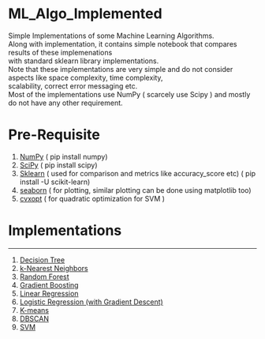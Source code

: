 # ML_Algo_Implemented

Simple Implementations of some Machine Learning Algorithms.<br>
Along with implementation, it contains simple notebook that compares results of these implemenations <br>
with standard sklearn library implementations. <br>
Note that these implementations are very simple and do not consider aspects like space complexity, time complexity,<br>
scalability, correct error messaging etc. <br>
Most of the implementations use NumPy ( scarcely use Scipy ) and mostly do not have any other requirement.<br>

# Pre-Requisite
1) [NumPy](https://numpy.org/) ( pip install numpy)
2) [SciPy](https://www.scipy.org/) ( pip install scipy)
3) [Sklearn](https://scikit-learn.org/stable/) ( used for comparison and metrics like accuracy_score etc) ( pip install -U scikit-learn)
4) [seaborn](https://seaborn.pydata.org/) ( for plotting, similar plotting can be done using matplotlib too)
5) [cvxopt](https://cvxopt.org/) ( for quadratic optimization for SVM )

# Implementations
----------------------------------------------------------------------------------------
1) [Decision Tree](./DecisionTree)
2) [k-Nearest Neighbors](./KNN)
3) [Random Forest](./RandomForest)
4) [Gradient Boosting](./GradientBoosting)
5) [Linear Regression](./Linear_Regression)
6) [Logistic Regression (with Gradient Descent)](./Logistic_Regression)
7) [K-means](./KMeans)
8) [DBSCAN](./DBSCAN)
9) [SVM](./SVM)
